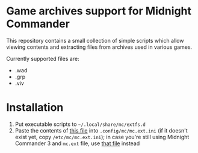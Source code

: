 Game archives support for Midnight Commander
============================================

This repository contains a small collection of simple scripts
which allow viewing contents and extracting files from archives
used in various games.

Currently supported files are:
- .wad
- .grp
- .viv

Installation
============

1. Put executable scripts to `~/.local/share/mc/extfs.d`
2. Paste the contents of [this file] into `.config/mc/mc.ext.ini`
   (if it doesn't exist yet, copy `/etc/mc/mc.ext.ini`);
   in case you're still using Midnight Commander 3 and
   `mc.ext` file, use [that file] instead

[this file]: mc.ext.ini
[that file]: mc.ext
